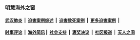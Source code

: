 
### 明慧海外之窗

####  [武汉肺炎](indexes/365.md?t=03051300) &nbsp;|&nbsp;  [迫害案例综述](indexes/328.md?t=03051300) &nbsp;|&nbsp; [迫害致死案例](indexes/277.md?t=03051300)  &nbsp;|&nbsp; [更多迫害案例](indexes/81.md?t=03051300)  &nbsp;|&nbsp; 
####  [时事评论](indexes/19.md?t=03051300) &nbsp;|&nbsp; [海外简讯](indexes/245.md?t=03051300)&nbsp;|&nbsp;  [社会支持](indexes/140.md?t=03051300) &nbsp;|&nbsp; [褒奖决议](indexes/282.md?t=03051300) &nbsp;|&nbsp; [社区报道](indexes/91.md?t=03051300)  &nbsp;|&nbsp; [天人之间](indexes/78.md?t=03051300) 


